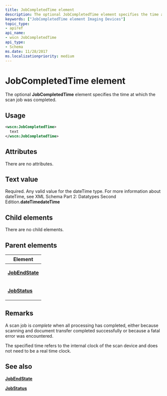 ```yaml
---
title: JobCompletedTime element
description: The optional JobCompletedTime element specifies the time at which the scan job was completed.
keywords: ["JobCompletedTime element Imaging Devices"]
topic_type:
- apiref
api_name:
- wscn JobCompletedTime
api_type:
- Schema
ms.date: 11/28/2017
ms.localizationpriority: medium
---
```


# JobCompletedTime element


The optional **JobCompletedTime** element specifies the time at which the scan job was completed.

## Usage

```xml
<wscn:JobCompletedTime>
  text
</wscn:JobCompletedTime>
```

## Attributes

There are no attributes.

## Text value

Required. Any valid value for the dateTime type. For more information about dateTime, see XML Schema Part 2: Datatypes Second Edition.**dateTimedateTime**

## Child elements


There are no child elements.

## Parent elements


<table>
<colgroup>
<col width="100%" />
</colgroup>
<thead>
<tr class="header">
<th>Element</th>
</tr>
</thead>
<tbody>
<tr class="odd">
<td><p><a href="jobendstate.md" data-raw-source="[&lt;strong&gt;JobEndState&lt;/strong&gt;](jobendstate.md)"><strong>JobEndState</strong></a></p></td>
</tr>
<tr class="even">
<td><p><a href="jobstatus.md" data-raw-source="[&lt;strong&gt;JobStatus&lt;/strong&gt;](jobstatus.md)"><strong>JobStatus</strong></a></p></td>
</tr>
</tbody>
</table>

## Remarks

A scan job is *complete* when all processing has completed, either because scanning and document transfer completed successfully or because a fatal error was encountered.

The specified time refers to the internal clock of the scan device and does not need to be a real time clock.

## See also


[**JobEndState**](jobendstate.md)

[**JobStatus**](jobstatus.md)

 

 






